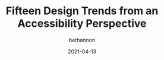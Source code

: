 ---
author: bethannon
date: 2021-04-13
permalink: false
tags:
  - accessibility
  - design
  - trends
target_url: https://bhmbizsites.com/a-review-of-15-2020-design-trends-from-an-accessibility-perspective/
title: Fifteen Design Trends from an Accessibility Perspective
---